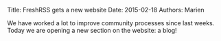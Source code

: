 Title: FreshRSS gets a new website
Date: 2015-02-18
Authors: Marien

We have worked a lot to improve community processes since last weeks. Today we are opening a new section on the website: a blog!
